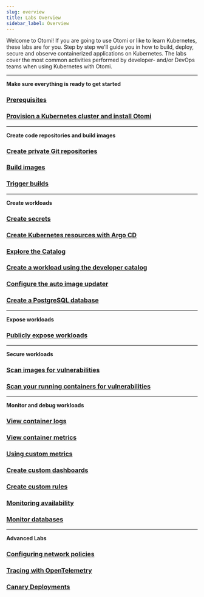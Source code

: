 ```yaml
---
slug: overview
title: Labs Overview
sidebar_label: Overview
---
```


Welcome to Otomi! If you are going to use Otomi or like to learn Kubernetes, these labs are for you. Step by step we'll guide you in how to build, deploy, secure and observe containerized applications on Kubernetes. The labs cover the most common activities performed by developer- and/or DevOps teams when using Kubernetes with Otomi.

---

**Make sure everything is ready to get started**

### [Prerequisites](lab-1.md)

### [Provision a Kubernetes cluster and install Otomi](get-started/installation/overview.md)

---

**Create code repositories and build images**

### [Create private Git repositories](lab-3.md)

### [Build images](lab-6.md)

### [Trigger builds](lab-26.md)

---

**Create workloads**

### [Create secrets](lab-8.md)

### [Create Kubernetes resources with Argo CD](lab-10.md)

### [Explore the Catalog](lab-29.md)

### [Create a workload using the developer catalog](lab-13.md)

### [Configure the auto image updater](lab-11.md)

### [Create a PostgreSQL database](lab-24.md)

---

**Expose workloads**

### [Publicly expose workloads](lab-18.md)

---

**Secure workloads**

<!-- ### [Check policy compliance](lab-15.md) -->

### [Scan images for vulnerabilities](lab-7.md)

### [Scan your running containers for vulnerabilities](lab-17.md)

---

**Monitor and debug workloads**

### [View container logs](lab-20.md)

### [View container metrics](lab-21.md)

### [Using custom metrics](lab-22.md)

### [Create custom dashboards](lab-30.md)

### [Create custom rules](lab-31.md)

### [Monitoring availability](lab-23.md)

### [Monitor databases](lab-25.md)

---

**Advanced Labs**

### [Configuring network policies](lab-19.md)

### [Tracing with OpenTelemetry](lab-27.md)

### [Canary Deployments](lab-28.md)
